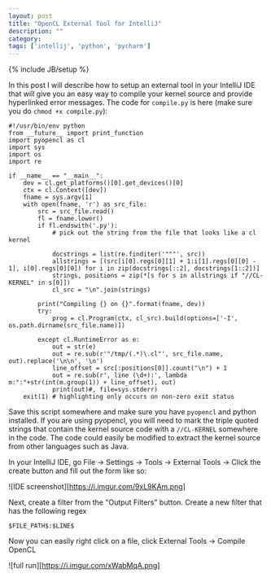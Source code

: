 ```yaml
---
layout: post
title: "OpenCL External Tool for IntelliJ"
description: ""
category: 
tags: ['intellij', 'python', 'pycharm']
---
```

{% include JB/setup %}

In this post I will describe how to setup an external tool in your IntelliJ IDE that will give you an easy way to compile your kernel 
source and provide hyperlinked error messages. The code for `compile.py` is here (make sure you do `chmod +x compile.py`): 

```
#!/usr/bin/env python
from __future__ import print_function
import pyopencl as cl
import sys
import os
import re

if __name__ == "__main__":
    dev = cl.get_platforms()[0].get_devices()[0]
    ctx = cl.Context([dev])
    fname = sys.argv[1]
    with open(fname, 'r') as src_file:
        src = src_file.read()
        fl = fname.lower()
        if fl.endswith('.py'):
            # pick out the string from the file that looks like a cl kernel

            docstrings = list(re.finditer('"""', src))
            allstrings = [(src[i[0].regs[0][1] + 1:i[1].regs[0][0] - 1], i[0].regs[0][0]) for i in zip(docstrings[::2], docstrings[1::2])]
            strings, positions = zip(*[s for s in allstrings if "//CL-KERNEL" in s[0]])
            cl_src = "\n".join(strings)

        print("Compiling {} on {}".format(fname, dev))
        try:
            prog = cl.Program(ctx, cl_src).build(options=['-I', os.path.dirname(src_file.name)])
    
        except cl.RuntimeError as e:
            out = str(e)
            out = re.sub(r'"/tmp/(.*)\.cl"', src_file.name, out).replace('\n\n', '\n')
            line_offset = src[:positions[0]].count("\n") + 1
            out = re.sub(r', line (\d+):', lambda m:":"+str(int(m.group(1)) + line_offset), out)
            print(out)#, file=sys.stderr)
    exit(1) # highlighting only occurs on non-zero exit status

```
Save this script somewhere and make sure you have `pyopencl` and python installed. If you are using pyopencl, you will need to mark the triple quoted
strings that contain the kernel source code with a `//CL-KERNEL` somewhere in the code. The code could easily be modified to extract the kernel source
from other languages such as Java.

In your IntelliJ IDE, go File -> Settings -> Tools -> External Tools -> Click the create button and fill out the form like so: 

![IDE screenshot][https://i.imgur.com/9xL9KAm.png]

Next, create a filter from the "Output Filters" button. Create a new filter that has the following regex
```
$FILE_PATH$:$LINE$
```

Now you can easily right click on a file, click External Tools -> Compile OpenCL

![full run][https://i.imgur.com/xWabMqA.png]
